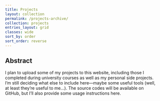 ```yaml
---
title: Projects
layout: collection
permalink: /projects-archive/
collection: projects
entries_layout: grid
classes: wide
sort_by: order
sort_order: reverse
---
```


## Abstract

I plan to upload some of my projects to this website, including those I completed during university courses as well as my personal side projects. I’m still deciding what else to include here—maybe some useful tools (well, at least they’re useful to me...). The source codes will be available on GitHub, but I’ll also provide some usage instructions here.
